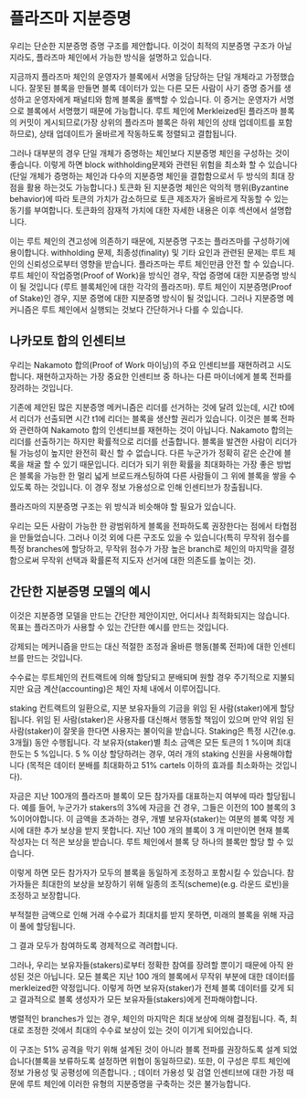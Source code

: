 # 플라즈마 지분증명

우리는 단순한 지분증명 증명 구조를 제안합니다. 이것이 최적의 지분증명 구조가 아닐지라도, 플라즈마 체인에서 가능한 방식을 설명하고 있습니다.

지금까지 플라즈마 체인의 운영자가 블록에서 서명을 담당하는 단일 개체라고 가정했습니다. 잘못된 블록을 만들면 블록 데이터가 있는 다른 모든 사람이 사기 증명 증거를 생성하고 운영자에게 패널티와 함께 블록을 롤백할 수 있습니다. 이 증거는 운영자가 서명으로 블록에서 서명했기 때문에 가능합니다. 루트 체인에 Merkleized된 플라즈마 블록의 커밋이 게시되므로(가장 상위의 플라즈마 블록은 하위 체인의 상태 업데이트를 포함하므로), 상태 업데이트가 올바르게 작동하도록 정렬되고 결합됩니다.

그러나 대부분의 경우 단일 개체가 증명하는 체인보다 지분증명 체인을 구성하는 것이 좋습니다. 이렇게 하면 block withholding문제와 관련된 위험을 최소화 할 수 있습니다(단일 개체가 증명하는 체인과 다수의 지분증명 체인을 결합함으로서 두 방식의 최대 장점을 활용 하는것도 가능합니다.) 토큰화 된 지분증명 체인은 악의적 행위(Byzantine behavior)에 따라 토큰의 가치가 감소하므로 토큰 제조자가 올바르게 작동할 수 있는 동기를 부여합니다. 토큰화의 잠재적 가치에 대한 자세한 내용은 이후 섹션에서 설명합니다.

이는 루트 체인의 견고성에 의존하기 때문에, 지분증명 구조는 플라즈마를 구성하기에 용이합니다. withholding 문제, 최종성(finality) 및 기타 요인과 관련된 문제는 루트 체인의 신뢰성으로부터 영향을 받습니다. 플라즈마는 루트 체인만큼 안전 할 수 있습니다. 루트 체인이 작업증명(Proof of Work)을 방식인 경우, 작업 증명에 대한 지분증명 방식이 될 것입니다 (루트 블록체인에 대한 각각의 플라즈마). 루트 체인이 지분증명(Proof of Stake)인 경우, 지분 증명에 대한 지분증명 방식이 될 것입니다. 그러나 지분증명 메커니즘은 루트 체인에서 실행되는 것보다 간단하거나 다를 수 있습니다.

## 나카모토 합의 인센티브

우리는 Nakamoto 합의(Proof of Work 마이닝)의 주요 인센티브를 재현하려고 시도합니다. 재현하고자하는 가장 중요한 인센티브 중 하나는 다른 마이너에게 블록 전파를 장려하는 것입니다.

기존에 제안된 많은 지분증명 메커니즘은 리더를 선거하는 것에 달려 있는데, 시간 t0에서 리더가 선출되면 시간 t1에 리더는 블록을 생산할 권리가 있습니다. 이것은 블록 전파와 관련하여 Nakamoto 합의 인센티브를 재현하는 것이 아닙니다. Nakamoto 합의는 리더를 선출하기는 하지만 확률적으로 리더를 선출합니다. 블록을 발견한 사람이 리더가 될 가능성이 높지만 완전히 확신 할 수 없습니다. 다른 누군가가 정확히 같은 순간에 블록을 채굴 할 수 있기 때문입니다. 리더가 되기 위한 확률을 최대화하는 가장 좋은 방법은 블록을 가능한 한 멀리 넓게 브로드캐스팅하여 다른 사람들이 그 위에 블록을 쌓을 수 있도록 하는 것입니다. 이 경우 정보 가용성으로 인해 인센티브가 창출됩니다.

플라즈마의 지분증명 구조는 위 방식과 비슷해야 할 필요가 있습니다.

우리는 모든 사람이 가능한 한 광범위하게 블록을 전파하도록 권장한다는 점에서 타협점을 만들었습니다. 그러나 이것 외에 다른 구조도 있을 수 있습니다(특히 무작위 점수를 특정 branches에 할당하고, 무작위 점수가 가장 높은 branch로 체인의 마지막을 결정함으로써 무작위 선택과 확률론적 지도자 선거에 대한 의존도를 높이는 것).


## 간단한 지분증명 모델의 예시

이것은 지분증명 모델을 만드는 간단한 제안이지만, 어디서나 최적화되지는 않습니다. 목표는 플라즈마가 사용할 수 있는 간단한 예시를 만드는 것입니다.

강제되는 메커니즘을 만드는 대신 적절한 조정과 올바른 행동(블록 전파)에 대한 인센티브를 만드는 것입니다.

수수료는 루트체인의 컨트랙트에 의해 할당되고 분배되며 원할 경우 주기적으로 지불되지만 요금 계산(accounting)은 체인 자체 내에서 이루어집니다.

staking 컨트랙트의 일환으로, 지분 보유자들의 기금을 위임 된 사람(staker)에게 할당됩니다. 위임 된 사람(staker)은 사용자를 대신해서 행동할 책임이 있으며 만약 위임 된 사람(staker)이 잘못을 한다면 사용자는 불이익을 받습니다. Staking은 특정 시간(e.g. 3개월) 동안 수행됩니다. 각 보유자(staker)별 최소 금액은 모든 토큰의 1 %이며 최대 한도는 5 %입니다. 5 % 이상 할당하려는 경우, 여러 개의 staking 신원을 사용해야합니다 (목적은 데이터 분배를 최대화하고 51% cartels 이하의 효과를 최소화하는 것입니다).

자금은 지난 100개의 플라즈마 블록이 모든 참가자를 대표하는지 여부에 따라 할당됩니다. 예를 들어, 누군가가 stakers의 3%에 자금을 건 경우, 그들은 이전의 100 블록의 3 %이어야합니다. 이 금액을 초과하는 경우, 개별 보유자(staker)는 여분의 블록 약정 게시에 대한 추가 보상을 받지 못합니다. 지난 100 개의 블록이 3 개 미만이면 현재 블록 작성자는 더 적은 보상을 받습니다. 루트 체인에서 블록 당 하나의 블록만 할당 할 수 있습니다.

이렇게 하면 모든 참가자가 모두의 블록을 동일하게 조정하고 포함시킬 수 있습니다. 참가자들은 최대한의 보상을 보장하기 위해 일종의 조직(scheme)(e.g. 라운드 로빈)을 조정하고 보장합니다.

부적절한 금액으로 인해 거래 수수료가 최대치를 받지 못하면, 미래의 블록을 위해 자금이 풀에 할당됩니다.

그 결과 모두가 참여하도록 경제적으로 격려합니다.

그러나, 우리는 보유자들(stakers)로부터 정확한 참여를 장려할 뿐이기 때문에 아직 완성된 것은 아닙니다. 모든 블록은 지난 100 개의 블록에서 무작위 부분에 대한 데이터를 merkleized한 약정입니다. 이렇게 하면 보유자(staker)가 전체 블록 데이터를 갖게 되고 결과적으로 블록 생성자가 모든 보유자들(stakers)에게 전파해야합니다.

병렬적인 branches가 있는 경우, 체인의 마지막은 최대 보상에 의해 결정됩니다. 즉, 최대로 조정한 것에서 최대의 수수료 보상이 있는 것이 이기게 되어있습니다.

이 구조는 51% 공격을 막기 위해 설계된 것이 아니라 블록 전파를 권장하도록 설계 되었습니다(블록을 ​​보류하도록 설정하면 위협이 동일하므로). 또한, 이 구성은 루트 체인에 정보 가용성 및 공평성에 의존합니다. ; 데이터 가용성 및 검열 인센티브에 대한 가정 때문에 루트 체인에 이러한 유형의 지분증명을 구축하는 것은 불가능합니다.
